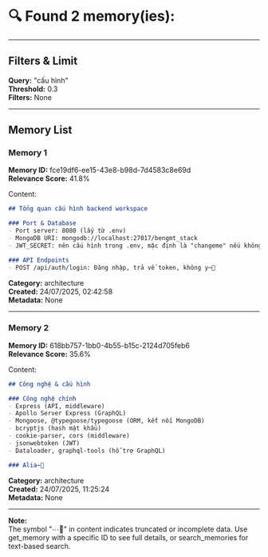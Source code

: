 # 🔍 Found 2 memory(ies):

---

## Filters & Limit

**Query:** "cấu hình"  
**Threshold:** 0.3  
**Filters:** None

---


## Memory List

### Memory 1
**Memory ID:** fce19df6-ee15-43e8-b98d-7d4583c8e69d  
**Relevance Score:** 41.8%

Content:  
```markdown
## Tổng quan cấu hình backend workspace

### Port & Database
- Port server: 8080 (lấy từ .env)
- MongoDB URI: mongodb://localhost:27017/bengmt_stack
- JWT_SECRET: nên cấu hình trong .env, mặc định là "changeme" nếu không set

### API Endpoints
- POST /api/auth/login: Đăng nhập, trả về token, không y⋯📄
```
**Category:** architecture  
**Created:** 24/07/2025, 02:42:58  
**Metadata:** None

---

### Memory 2
**Memory ID:** 618bb757-1bb0-4b55-b15c-2124d705feb6  
**Relevance Score:** 35.6%

Content:  
```markdown
## Công nghệ & cấu hình

### Công nghệ chính
- Express (API, middleware)
- Apollo Server Express (GraphQL)
- Mongoose, @typegoose/typegoose (ORM, kết nối MongoDB)
- bcryptjs (hash mật khẩu)
- cookie-parser, cors (middleware)
- jsonwebtoken (JWT)
- Dataloader, graphql-tools (hỗ trợ GraphQL)

### Alia⋯📄
```
**Category:** architecture  
**Created:** 24/07/2025, 11:25:24  
**Metadata:** None

---
**Note:**  
The symbol "⋯📄" in content indicates truncated or incomplete data. Use get_memory with a specific ID to see full details, or search_memories for text-based search.
